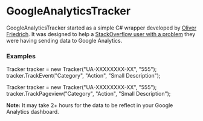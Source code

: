 # GoogleAnalyticsTracker

GoogleAnalyticsTracker started as a simple C# wrapper developed by [Oliver Friedrich](https://gist.github.com/0liver/11229128). It was designed to help a [StackOverflow user with a problem](http://stackoverflow.com/a/23253778/1110819) they were having sending data to Google Analytics.

### Examples

Tracker tracker = new Tracker("UA-XXXXXXXX-XX", "555");
tracker.TrackEvent("Category", "Action", "Small Description");

Tracker tracker = new Tracker("UA-XXXXXXXX-XX", "555");
tracker.TrackPageview("Category", "Action", "Small Description");


**Note:**
It may take 2+ hours for the data to be reflect in your Google Analytics dashboard.
